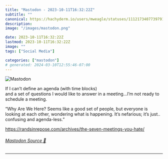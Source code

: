 ```yaml
---
title: "Mastodon - 2023-10-11T16:32:22Z"
subtitle: ""
canonical: https://hachyderm.io/users/mweagle/statuses/111217340773979174
description:
image: "/images/mastodon.png"

date: 2023-10-11T16:32:22Z
lastmod: 2023-10-11T16:32:22Z
image: ""
tags: ["Social Media"]

categories: ["mastodon"]
# generated: 2024-03-10T12:55:46-07:00
---
```

![Mastodon](/images/mastodon.png)

<p>If I can’t define an agenda (with time blocks) <br />and a set of questions I would like to answer in a meeting…I’m not ready to schedule a meeting. </p><p>“Why Are We Here? Seems like a good set of people, but everyone is looking at each other, wondering what is happening. It’s nefarious; it’s just.. confusing and agenda-less.”</p><p><a href="https://randsinrepose.com/archives/the-seven-meetings-you-hate/" target="_blank" rel="nofollow noopener noreferrer" translate="no"><span class="invisible">https://</span><span class="ellipsis">randsinrepose.com/archives/the</span><span class="invisible">-seven-meetings-you-hate/</span></a></p>


###### [Mastodon Source 🐘](https://hachyderm.io/@mweagle/111217340773979174)

___
